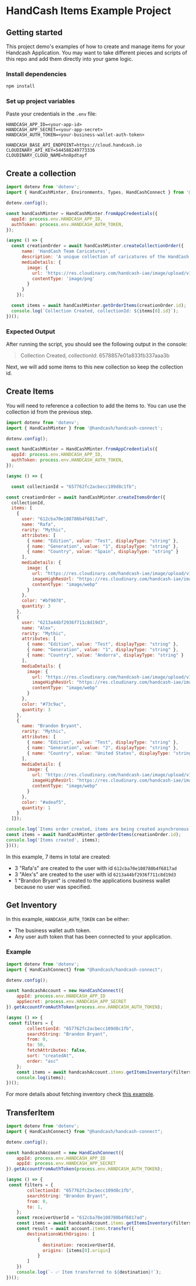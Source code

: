 # HandCash Items Example Project

## Getting started
This project demo's examples of how to create and manage items for your Handcash Application.  You may want to take different pieces and scripts of this repo and add them directly into your game logic.


### Install dependencies

```bash
npm install
```

### Set up project variables

Paste your credentials in the `.env` file:
```
HANDCASH_APP_ID=<your-app-id>
HANDCASH_APP_SECRET=<your-app-secret>
HANDCASH_AUTH_TOKEN=<your-business-wallet-auth-token>

HANDCASH_BASE_API_ENDPOINT=https://cloud.handcash.io
CLOUDINARY_API_KEY=544588249773336
CLOUDINARY_CLOUD_NAME=hn8pdtayf

```



## Create a collection

```javascript
import dotenv from 'dotenv';
import { HandCashMinter, Environments, Types, HandCashConnect } from '@handcash/handcash-connect';

dotenv.config();

const handCashMinter = HandCashMinter.fromAppCredentials({
  appId: process.env.HANDCASH_APP_ID,
  authToken: process.env.HANDCASH_AUTH_TOKEN,
});

(async () => {
  const creationOrder = await handCashMinter.createCollectionOrder({
      name: 'HandCash Team Caricatures',
      description: 'A unique collection of caricatures of the HandCash team',
      mediaDetails: {
        image: {
          url: 'https://res.cloudinary.com/handcash-iae/image/upload/v1685141160/round-handcash-logo_cj47fp_xnteyo_oy3nbd.png',
          contentType: 'image/png'
        }
      }
    });

  const items = await handCashMinter.getOrderItems(creationOrder.id);
  console.log(`Collection Created, collectionId: ${items[0].id}`);
})();
```

### Expected Output

After running the script, you should see the following output in the console:

> Collection Created, collectionId: 6578857e01a833fb337aaa3b

Next, we will add some items to this new collection so keep the collection id. 


## Create Items
You will need to reference a collection to add the items to. You can use the collection id from the previous step.


```javascript
import dotenv from 'dotenv';
import { HandCashMinter } from '@handcash/handcash-connect';

dotenv.config();

const handCashMinter = HandCashMinter.fromAppCredentials({
  appId: process.env.HANDCASH_APP_ID,
  authToken: process.env.HANDCASH_AUTH_TOKEN,
});

(async () => {

  const collectionId = "657762fc2acbecc109d8c1fb";

const creationOrder = await handCashMinter.createItemsOrder({
  collectionId,
  items: [
    {
      user: "612cba70e108780b4f6817ad",
      name: "Rafa",
      rarity: "Mythic",
      attributes: [
        { name: "Edition", value: "Test", displayType: "string" },
        { name: "Generation", value: "1", displayType: "string" },
        { name: "Country", value: "Spain", displayType: "string" }
      ],
      mediaDetails: {
        image: {
          url: "https://res.cloudinary.com/handcash-iae/image/upload/v1702398977/items/jyn2qqyqyepqhqi9p661.webp",
          imageHighResUrl: "https://res.cloudinary.com/handcash-iae/image/upload/v1697465892/items/zq0lupxoj8id1uedgz2h.png",
          contentType: "image/webp"
        }
      },
      color: "#bf9078",
      quantity: 3
    },
    {
      user: "6213a44bf2936f711c8d19d3",
      name: "Alex",
      rarity: "Mythic",
      attributes: [
        { name: "Edition", value: "Test", displayType: "string" },
        { name: "Generation", value: "1", displayType: "string" },
        { name: "Country", value: "Andorra", displayType: "string" }
      ],
      mediaDetails: {
        image: {
          url: "https://res.cloudinary.com/handcash-iae/image/upload/v1702398906/items/da2qv0oqma0hs3gqevg7.webp",
          imageHighResUrl: "https://res.cloudinary.com/handcash-iae/image/upload/v1697465892/items/gh7tsn11svhx7z943znv.png",
          contentType: "image/webp"
        }
      },
      color: "#73c9ac",
      quantity: 3
    },
    {
      name: "Brandon Bryant",
      rarity: "Mythic",
      attributes: [
        { name: "Edition", value: "Test", displayType: "string" },
        { name: "Generation", value: "2", displayType: "string" },
        { name: "Country", value: "United States", displayType: "string" }
      ],
      mediaDetails: {
        image: {
          url: "https://res.cloudinary.com/handcash-iae/image/upload/v1702398906/items/da2qv0oqma0hs3gqevg7.webp",
          imageHighResUrl: "https://res.cloudinary.com/handcash-iae/image/upload/v1697465892/items/edaoeseq43yqdbqwjzn4.png",
          contentType: "image/webp"
        }
      },
      color: "#adeaf5",
      quantity: 1
    }
  ]});

console.log(`Items order created, items are being created asynchronous`);
const items = await handCashMinter.getOrderItems(creationOrder.id);
console.log('Items created', items);
})();

```

In this example, 7 items in total are created:
- 3 "Rafa's" are created to the user with id `612cba70e108780b4f6817ad`
- 3 "Alex's" are created to the user with id `6213a44bf2936f711c8d19d3`
- 1 "Brandon Bryant" is created to the applications business wallet because no user was specified.  

## Get Inventory

In this example, `HANDCASH_AUTH_TOKEN` can be either:

- The business wallet auth token.
- Any user auth token that has been connected to your application.

### Example

```javascript
import dotenv from 'dotenv';
import { HandCashConnect} from "@handcash/handcash-connect";

dotenv.config();

const handcashAccount = new HandCashConnect({
    appId: process.env.HANDCASH_APP_ID
    appSecret: process.env.HANDCASH_APP_SECRET
}).getAccountFromAuthToken(process.env.HANDCASH_AUTH_TOKEN);

(async () => {
 const filters = {
        collectionId: "657762fc2acbecc109d8c1fb",
        searchString: "Brandon Bryant",
        from: 0,
        to: 50,
        fetchAttributes: false,
        sort: "createdAt",
        order: "asc"
    };
    const items = await handcashAccount.items.getItemsInventory(filters);
    console.log(items);
})(); 
```

For more details about fetching inventory check [this example](/examples/get-inventory.md).


## TransferItem

```javascript
import dotenv from 'dotenv';
import { HandCashConnect} from "@handcash/handcash-connect";

dotenv.config();

const handcashAccount = new HandCashConnect({
    appId: process.env.HANDCASH_APP_ID
    appId: process.env.HANDCASH_APP_SECRET
}).getAccountFromAuthToken(process.env.HANDCASH_AUTH_TOKEN);

(async () => {
 const filters = {
        collectionId: "657762fc2acbecc109d8c1fb",
        searchString: "Brandon Bryant",
        from: 0,
        to: 1,
    };
    const receiverUserId = "612cba70e108780b4f6817ad";
    const items = await handcashAccount.items.getItemsInventory(filters);
    const result = await account.items.transfer({
        destinationsWithOrigins: [
            {
              destination: receiverUserId,
              origins: [items[0].origin]
            }
        ]
    })
    console.log(`- ✅ Item transferred to ${destination}!`);
})(); 
```
